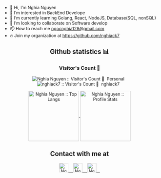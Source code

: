 - 👋 Hi, I’m Nghia Nguyen
- 👀 I’m interested in BackEnd Develope
- 🌱 I’m currently learning Golang, React, NodeJS, Database(SQL, nonSQL)
- 💞️ I’m looking to collaborate on Software develop
- 📫 How to reach me ngocnghia128@gmail.com
- 🔥 Join my organization at https://github.com/nghiack7


<h2 align="center">Github statistics 📊 </h2>

<h3 align="center">Visitor's Count 👀</h3>

<p align="center">
  <img
    src="https://profile-counter.glitch.me/{nghianguyen}/count.svg"
    alt="Nghia Nguyen :: Visitor's Count 👀"
  />&nbsp Personal &nbsp  
  <img
    src="https://profile-counter.glitch.me/{nghiack7}/count.svg"
    alt="nghiack7 :: Visitor's Count 👀"
  />&nbsp nghiack7 &nbsp
</p>


<p align="center">
  <a href="https://github.com/nghiack7/github-readme-stats">
    <img
    align ="center"
    height="165"
    src="https://github-readme-stats.vercel.app/api/top-langs/?username=nghiack7&langs_count=10&theme=tokyonight&layout=compact"
    alt="Nghia Nguyen :: Top Langs"
    />
  </a>
  <a href="https://github.com/nghiack7/github-readme-stats">
    <img
    align="center"
    height="165"
    src="https://github-readme-stats.vercel.app/api?username=nghianguyen&show_icons=true&theme=tokyonight"
    alt="Nghia Nguyen :: Profile Stats"
    />
  </a>
</p>

<h2 align="center">Contact with me at </h2>

<p align="center">
  <a href="https://www.facebook.com/nghia0812">
    <img
    src="https://www.vectorlogo.zone/logos/facebook/facebook-tile.svg"
    alt="Nghia Nguyen's Facebook Profile"
    height="30" width="30"
    />
    &nbsp;&nbsp
  </a>
  
  <a href="https://www.linkedin.com/in/nghiack7/">
    <img
    src="https://www.vectorlogo.zone/logos/linkedin/linkedin-icon.svg"
    alt="Nghia Nguyen's Linkedin Profile"
    height="30" width="30"
    />
    &nbsp;&nbsp
  </a>
  <a href="https://www.instagram.com/nghia.0812/">
    <img
     src="https://www.vectorlogo.zone/logos/instagram/instagram-icon.svg"
    alt="Nghia Nguyen's Instagram Profile"
    height="30" width="30"
    />
    &nbsp;&nbsp
  </a>

<!---
nghiack7/nghiack7 is a ✨ special ✨ repository because its `README.md` (this file) appears on your GitHub profile.
You can click the Preview link to take a look at your changes.
--->
